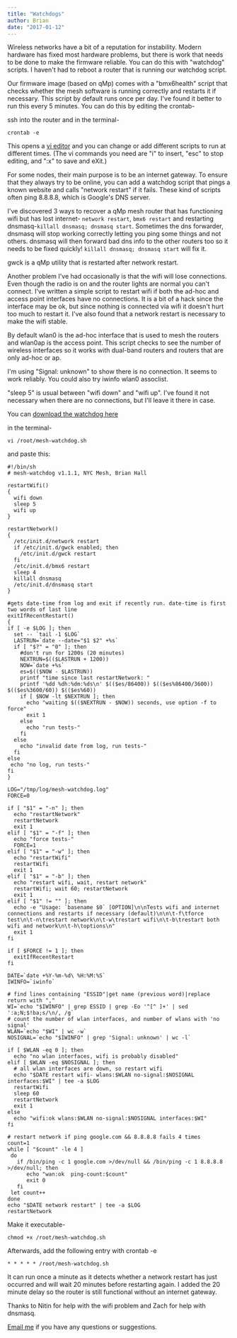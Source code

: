 ```yaml
---
title: "Watchdogs"
author: Brian
date: "2017-01-12"
---
```


Wireless networks have a bit of a reputation for instability. Modern hardware has fixed most hardware problems, but there is work that needs to be done to make the firmware reliable. You can do this with "watchdog" scripts. I haven't had to reboot a router that is running our watchdog script.

Our firmware image (based on qMp) comes with a "bmx6health" script that checks whether the mesh software is running correctly and restarts it if necessary. This script by default runs once per day. I've found it better to run this every 5 minutes. You can do this by editing the crontab-

ssh into the router and in the terminal-

```
crontab -e
```

This opens a [vi editor](http://www.lagmonster.org/docs/vi.html) and you can change or add different scripts to run at different times. (The vi commands you need are "i" to insert, "esc" to stop editing, and ":x" to save and eXit.)

For some nodes, their main purpose is to be an internet gateway. To ensure that they always try to be online, you can add a watchdog script that pings a known website and calls "network restart" if it fails. These kind of scripts often ping 8.8.8.8, which is Google's DNS server.

I've discovered 3 ways to recover a qMp mesh router that has functioning wifi but has lost internet- ```network restart```, ```bmx6 restart``` and restarting dnsmasq-```killall dnsmasq; dnsmasq start```. Sometimes the dns forwarder, dnsmasq will stop working correctly letting you ping some things and not others. dnsmasq will then forward bad dns info to the other routers too so it needs to be fixed quickly! ```killall dnsmasq; dnsmasq start``` will fix it.

gwck is a qMp utility that is restarted after network restart.

Another problem I've had occasionally is that the wifi will lose connections. Even though the radio is on and the router lights are normal you can't connect. I've written a simple script to restart wifi if both the ad-hoc and access point interfaces have no connections. It is a bit of a hack since the interface may be ok, but since nothing is connected via wifi it doesn't hurt too much to restart it. I've also found that a network restart is necessary to make the wifi stable.

By default wlan0 is the ad-hoc interface that is used to mesh the routers and wlan0ap is the access point. This script checks to see the number of wireless interfaces so it works with dual-band routers and routers that are only ad-hoc or ap.

I'm using "Signal: unknown" to show there is no connection. It seems to work reliably. You could also try iwinfo wlan0 assoclist.

"sleep 5" is usual between "wifi down" and "wifi up". I've found it not necessary when there are no connections, but I'll leave it there in case.

You can [download the watchdog here](/download/watchdog.html)

in the terminal-

```
vi /root/mesh-watchdog.sh
```

and paste this:

```
#!/bin/sh
# mesh-watchdog v1.1.1, NYC Mesh, Brian Hall

restartWifi()
{
  wifi down
  sleep 5
  wifi up
}

restartNetwork()
{
  /etc/init.d/network restart
  if /etc/init.d/gwck enabled; then
    /etc/init.d/gwck restart
  fi
  /etc/init.d/bmx6 restart
  sleep 4
  killall dnsmasq
  /etc/init.d/dnsmasq start
}

#gets date-time from log and exit if recently run. date-time is first two words of last line 
exitIfRecentRestart()
{
if [ -e $LOG ]; then
  set -- `tail -1 $LOG`
  LASTRUN=`date --date="$1 $2" +%s`
  if [ "$?" = "0" ]; then
    #don't run for 1200s (20 minutes)
    NEXTRUN=$(($LASTRUN + 1200))
    NOW=`date +%s`
    es=$(($NOW - $LASTRUN))
    printf "time since last restartNetwork: "
    printf '%dd %dh:%dm:%ds\n' $(($es/86400)) $(($es%86400/3600)) $(($es%3600/60)) $(($es%60))
    if [ $NOW -lt $NEXTRUN ]; then
      echo "waiting $(($NEXTRUN - $NOW)) seconds, use option -f to force"
      exit 1
    else
      echo "run tests-"
    fi
  else
    echo "invalid date from log, run tests-"
  fi
else
 echo "no log, run tests-"
fi
}

LOG="/tmp/log/mesh-watchdog.log"
FORCE=0

if [ "$1" = "-n" ]; then       
  echo "restartNetwork"         
  restartNetwork                                                                                                                             
  exit 1
elif [ "$1" = "-f" ]; then     
  echo "force tests-"
  FORCE=1  
elif [ "$1" = "-w" ]; then
  echo "restartWifi"
  restartWifi
  exit 1
elif [ "$1" = "-b" ]; then
  echo "restart wifi, wait, restart network"
  restartWifi; wait 60; restartNetwork
  exit 1
elif [ "$1" != "" ]; then
  echo -e "Usage: `basename $0` [OPTION]\n\nTests wifi and internet connections and restarts if necessary (default)\n\n\t-f\tforce test\n\t-n\trestart network\n\t-w\trestart wifi\n\t-b\trestart both wifi and network\n\t-h\toptions\n" 
  exit 1
fi

if [ $FORCE != 1 ]; then
  exitIfRecentRestart
fi

DATE=`date +%Y-%m-%d\ %H:%M:%S`  
IWINFO=`iwinfo`

# find lines containing "ESSID"|get name (previous word)|replace return with ","
WI=`echo "$IWINFO" | grep ESSID | grep -Eo '^[^ ]+' | sed ':a;N;$!ba;s/\n/, /g`
# count the number of wlan interfaces, and number of wlans with 'no signal'
WLAN=`echo "$WI" | wc -w`
NOSIGNAL=`echo "$IWINFO" | grep 'Signal: unknown' | wc -l`

if [ $WLAN -eq 0 ]; then
  echo "no wlan interfaces, wifi is probably disabled"
elif [ $WLAN -eq $NOSIGNAL ]; then
  # all wlan interfaces are down, so restart wifi   
  echo "$DATE restart wifi- wlans:$WLAN no-signal:$NOSIGNAL interfaces:$WI" | tee -a $LOG
  restartWifi
  sleep 60
  restartNetwork
  exit 1
else
  echo "wifi:ok wlans:$WLAN no-signal:$NOSIGNAL interfaces:$WI"
fi

# restart network if ping google.com && 8.8.8.8 fails 4 times
count=1
while [ "$count" -le 4 ]
 do
   if /bin/ping -c 1 google.com >/dev/null && /bin/ping -c 1 8.8.8.8 >/dev/null; then
      echo "wan:ok  ping-count:$count"
      exit 0
   fi
 let count++
done
echo "$DATE network restart" | tee -a $LOG
restartNetwork
```

Make it executable- 

```
chmod +x /root/mesh-watchdog.sh
```

Afterwards, add the following entry with crontab -e

```
* * * * * /root/mesh-watchdog.sh
```

It can run once a minute as it detects whether a network restart has just occurred and will wait 20 minutes before restarting again. I added the 20 minute delay so the router is still functional without an internet gateway.

Thanks to Nitin for help with the wifi problem and Zach for help with dnsmasq.

[Email me](mailto:brian@nycmesh.net) if you have any questions or suggestions.



